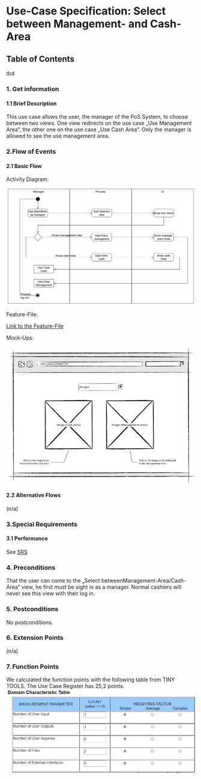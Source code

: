 # Use-Case Specification: Select between Management- and Cash- Area
## Table of Contents
tbd    

### 1. Get information

#### 1.1 Brief Description

This use case allows the user, the manager of the PoS System, to choose between two views. 
One view redirects on the use case „Use Management Area“, the other one on the use case „Use Cash Area“. 
Only the manager is allowed to see the use management area.

### 2.Flow of Events

#### 2.1 Basic Flow

Activity Diagram: 

![flow for selling process][flow]

Feature-File:

[Link to the Feature-File][feature]

Mock-Ups:

![Link to Mock-Ups][mockup1]

#### 2.2 Alternative Flows

(n/a)

### 3.Special Requirements

#### 3.1 Performance
See [SRS]


### 4. Preconditions

That the user can come to the „Select betweenManagement-Area/Cash-Area“ view, 
he first must be sight in as a manager. Normal cashiers will never see this view with their log in.
 
### 5. Postconditions

No postconditions.

### 6. Extension Points
(n/a)

### 7. Function Points
We calculated the function points with the following table from TINY TOOLS. The Use Case Register has
25,2 points.
![Function-Point][fp]

<!-- Link definitions -->
[fp]: https://github.com/PosSystems/pos/blob/master/useCase/FP/FPSelectMaCash.PNG
[feature]: https://github.com/PosSystems/pos/blob/master/pos/features/chooseManageAndCash.feature
[flow]: https://github.com/PosSystems/pos/blob/master/useCase/flowChart/useCaseSelectBetweenMandC.PNG
[SRS]: https://github.com/PosSystems/pos/blob/master/SRS.md
[mockup1]:https://github.com/PosSystems/pos/blob/master/useCase/mockUp/UseCaseSelectBetweenMandC.png
